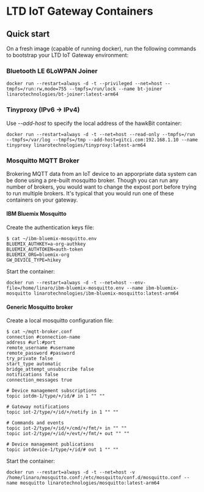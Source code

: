 # LTD IoT Gateway Containers

## Quick start

On a fresh image (capable of running docker), run the following commands to bootstrap your LTD IoT Gateway environment:

### Bluetooth LE 6LoWPAN Joiner

```
docker run --restart=always -d -t --privileged --net=host --tmpfs=/run:rw,mode=755 --tmpfs=/run/lock --name bt-joiner linarotechnologies/bt-joiner:latest-arm64
```

### Tinyproxy (IPv6 -> IPv4)

Use *--add-host* to specify the local address of the hawkBit container:

```
docker run --restart=always -d -t --net=host --read-only --tmpfs=/run --tmpfs=/var/log --tmpfs=/tmp --add-host=gitci.com:192.168.1.10 --name tinyproxy linarotechnologies/tinyproxy:latest-arm64
```

### Mosquitto MQTT Broker

Brokering MQTT data from an IoT device to an apporpriate data system can be done using a pre-built mosquitto broker.  Though you can run any number of brokers, you would want to change the expost port before trying to run multiple brokers.  It's typical that you would run one of these containers on your gateway.

#### IBM Bluemix Mosquitto

Create the authentication keys file:

```
$ cat ~/ibm-bluemix-mosquitto.env
BLUEMIX_AUTHKEY=a-org-authkey
BLUEMIX_AUTHTOKEN=auth-token
BLUEMIX_ORG=bluemix-org
GW_DEVICE_TYPE=hikey
```

Start the container:

```
docker run --restart=always -d -t --net=host --env-file=/home/linaro/ibm-bluemix-mosquitto.env --name ibm-bluemix-mosquitto linarotechnologies/ibm-bluemix-mosquitto:latest-arm64
```

#### Generic Mosquitto broker

Create a local mosquitto configuration file:

```
$ cat ~/mqtt-broker.conf
connection #connection-name
address #url:#port
remote_username #username 
remote_password #password
try_private false
start_type automatic
bridge_attempt_unsubscribe false
notifications false
connection_messages true

# Device management subscriptions
topic iotdm-1/type/+/id/# in 1 "" ""

# Gateway notifications
topic iot-2/type/+/id/+/notify in 1 "" ""

# Commands and events
topic iot-2/type/+/id/+/cmd/+/fmt/+ in "" ""
topic iot-2/type/+/id/+/evt/+/fmt/+ out "" ""

# Device management publications
topic iotdevice-1/type/+/id/# out 1 "" ""
```

Start the container:

```
docker run --restart=always -d -t --net=host -v /home/linaro/mosquitto.conf:/etc/mosquitto/conf.d/mosquitto.conf --name mosquitto linarotechnologies/mosquitto:latest-arm64
```
